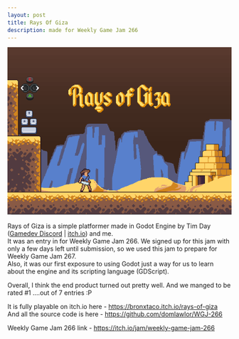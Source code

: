 ```yaml
---
layout: post
title: Rays Of Giza
description: made for Weekly Game Jam 266
---
```


![GameTitleScreenImage](/assets/images/raysOfGiza_title.png)

Rays of Giza is a simple platformer made in Godot Engine by Tim Day ([Gamedev Discord](https://discord.com/invite/NB542RwpJR) | [itch.io](https://bronxtaco.itch.io/)) and me.  
It was an entry in for Weekly Game Jam 266.
We signed up for this jam with only a few days left until submission, so we used this jam to prepare for Weekly Game Jam 267.   
Also, it was our first exposure to using Godot just a way for us to learn about the engine and its scripting language (GDScript). 

Overall, I think the end product turned out pretty well. And we manged to be rated #1 ....out of 7 entries :P 

It is fully playable on itch.io here - https://bronxtaco.itch.io/rays-of-giza  
And all the source code is here - https://github.com/domlawlor/WGJ-266

Weekly Game Jam 266 link - https://itch.io/jam/weekly-game-jam-266
